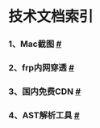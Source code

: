 # 技术文档索引

### 1、Mac截图 [#](http://www.ifanr.com/app/546621)

### 2、frp内网穿透 [#](https://www.jianshu.com/p/e8e26bcc6fe6)

### 3、国内免费CDN [#](https://www.staticfile.org)

### 4、AST解析工具 [#](https://astexplorer.net/)
